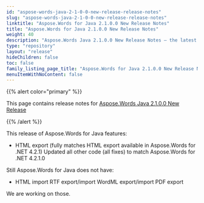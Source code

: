 ```yaml
---
id: "aspose-words-java-2-1-0-0-new-release-release-notes"
slug: "aspose-words-java-2-1-0-0-new-release-release-notes"
linktitle: "Aspose.Words for Java 2.1.0.0 New Release Notes"
title: "Aspose.Words for Java 2.1.0.0 New Release Notes"
weight: 40
description: "Aspose.Words Java 2.1.0.0 New Release Notes – the latest updates and fixes."
type: "repository"
layout: "release"
hideChildren: false
toc: false
family_listing_page_title: "Aspose.Words for Java 2.1.0.0 New Release Notes"
menuItemWithNoContent: false
---
```


{{% alert color="primary" %}}

This page contains release notes for [Aspose.Words Java 2.1.0.0 New Release](https://releases.aspose.com/words/java/)

{{% /alert %}}

This release of Aspose.Words for Java features:

- HTML export (fully matches HTML export available in Aspose.Words for .NET 4.2.1)
  Updated all other code (all fixes) to match Aspose.Words for .NET 4.2.1.0

Still Aspose.Words for Java does not have:

- HTML import
  RTF export/import
  WordML export/import
  PDF export

We are working on those.
